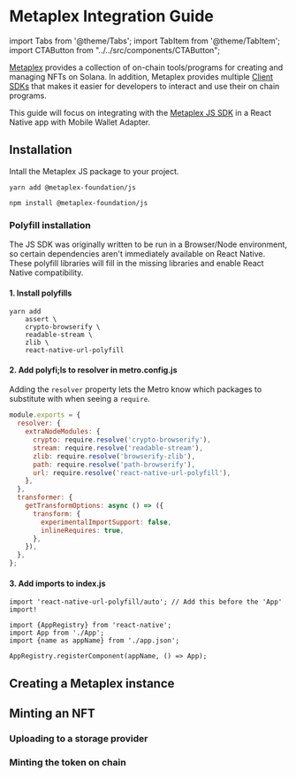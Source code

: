 # Metaplex Integration Guide

import Tabs from '@theme/Tabs';
import TabItem from '@theme/TabItem';
import CTAButton from "../../src/components/CTAButton";

[Metaplex](https://docs.metaplex.com/) provides a collection of on-chain tools/programs for creating and managing NFTs on Solana. In addition, Metaplex provides multiple [Client SDKs](https://docs.metaplex.com/sdks/) that makes it easier for developers to interact and use their on chain programs.

This guide will focus on integrating with the [Metaplex JS SDK](https://docs.metaplex.com/sdks/js/) in a React Native app with Mobile Wallet Adapter.

<CTAButton label="Example App Repo" to="https://github.com/solana-mobile/tutorial-apps/tree/main/MobileNFTMinter" />


## Installation
Intall the Metaplex JS package to your project.

<Tabs>
<TabItem value="yarn" label="yarn">

```shell
yarn add @metaplex-foundation/js
```

</TabItem>
<TabItem value="npm" label="npm">

```shell
npm install @metaplex-foundation/js
```

</TabItem>
</Tabs>

### Polyfill installation

The JS SDK was originally written to be run in a Browser/Node environment, so certain dependencies aren't immediately available on React Native. These polyfill libraries will fill in the missing libraries and enable React Native compatibility.

#### 1. Install polyfills
```shell
yarn add 
    assert \
    crypto-browserify \
    readable-stream \
    zlib \
    react-native-url-polyfill
```

#### 2. Add polyfi;ls to resolver in metro.config.js
Adding the `resolver` property lets the Metro know which packages to substitute with when seeing a `require`.
```js
module.exports = {
  resolver: {
    extraNodeModules: {
      crypto: require.resolve('crypto-browserify'),
      stream: require.resolve('readable-stream'),
      zlib: require.resolve('browserify-zlib'),
      path: require.resolve('path-browserify'),
      url: require.resolve('react-native-url-polyfill'),
    },
  },
  transformer: {
    getTransformOptions: async () => ({
      transform: {
        experimentalImportSupport: false,
        inlineRequires: true,
      },
    }),
  },
};
```

#### 3. Add imports to index.js
```tsx
import 'react-native-url-polyfill/auto'; // Add this before the 'App' import!

import {AppRegistry} from 'react-native';
import App from './App';
import {name as appName} from './app.json';

AppRegistry.registerComponent(appName, () => App);
```

## Creating a Metaplex instance

## Minting an NFT

### Uploading to a storage provider

### Minting the token on chain



